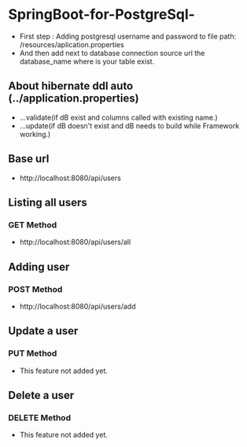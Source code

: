 # SpringBoot-for-PostgreSql-

* First step : Adding postgresql username and password to file path: /resources/aplication.properties
* And then add next to database connection source url the database_name where is your table exist.


## About hibernate ddl auto (../application.properties)
* ...validate(if dB exist and columns called with  existing name.)
* ...update(if dB doesn't exist and dB needs to build while Framework working.)

## Base url
* http://localhost:8080/api/users

## Listing all users
### GET Method
* http://localhost:8080/api/users/all

## Adding  user
### POST Method
* http://localhost:8080/api/users/add

## Update a user
### PUT Method
* This feature not added yet.

## Delete a user
### DELETE Method
* This feature not added yet.
